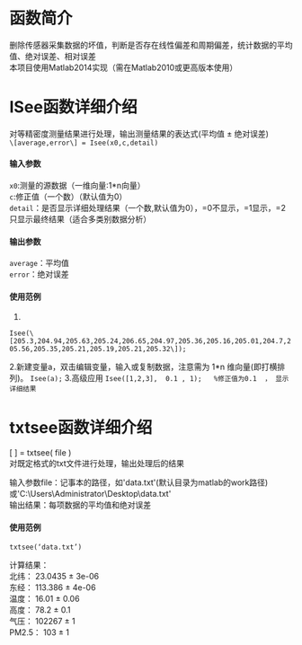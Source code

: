 # 函数简介
删除传感器采集数据的坏值，判断是否存在线性偏差和周期偏差，统计数据的平均值、绝对误差、相对误差  
本项目使用Matlab2014实现（需在Matlab2010或更高版本使用）

# ISee函数详细介绍
对等精密度测量结果进行处理，输出测量结果的表达式(平均值 ± 绝对误差)  
`\[average,error\] = Isee(x0,c,detail)`
#### 输入参数
`x0`:测量的源数据（一维向量:1*n向量）  
`c`:修正值（一个数）（默认值为0）  
`detail`：是否显示详细处理结果（一个数,默认值为0），=0不显示，=1显示，=2只显示最终结果（适合多类别数据分析）  
#### 输出参数  
`average`：平均值  
`error`：绝对误差  
#### 使用范例
 1.
 `Isee(\[205.3,204.94,205.63,205.24,206.65,204.97,205.36,205.16,205.01,204.7,205.56,205.35,205.21,205.19,205.21,205.32\]);`

 2.新建变量a，双击编辑变量，输入或复制数据，注意需为 1*n 维向量(即打横排列)。
   `Isee(a);`
 3.高级应用
   `Isee([1,2,3],  0.1 , 1);   %修正值为0.1  ， 显示详细结果`

 # txtsee函数详细介绍
[ ] = txtsee( file )  
 对既定格式的txt文件进行处理，输出处理后的结果  
 
输入参数file：记事本的路径，如'data.txt'(默认目录为matlab的work路径)或'C:\Users\Administrator\Desktop\data.txt'  
输出结果：每项数据的平均值和绝对误差  

#### 使用范例
`txtsee(‘data.txt’) `

计算结果：  
北纬： 23.0435 ± 3e-06  
东经： 113.386 ± 4e-06  
温度： 16.01 ± 0.06  
高度： 78.2 ± 0.1  
气压： 102267 ± 1  
PM2.5： 103 ± 1  
